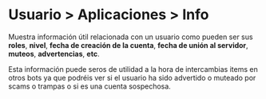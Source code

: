 # Usuario > Aplicaciones > Info

Muestra información útil relacionada con un usuario como pueden ser sus **roles**, **nivel**, **fecha de creación de la cuenta**, **fecha de unión al servidor**, **muteos**, **advertencias**, **etc**.

Esta información puede seros de utilidad a la hora de intercambias items en otros bots ya que podréis ver si el usuario ha sido advertido o muteado por scams o trampas o si es una cuenta sospechosa.
